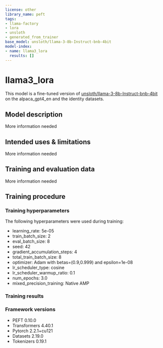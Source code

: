 ```yaml
---
license: other
library_name: peft
tags:
- llama-factory
- lora
- unsloth
- generated_from_trainer
base_model: unsloth/llama-3-8b-Instruct-bnb-4bit
model-index:
- name: llama3_lora
  results: []
---
```


<!-- This model card has been generated automatically according to the information the Trainer had access to. You
should probably proofread and complete it, then remove this comment. -->

# llama3_lora

This model is a fine-tuned version of [unsloth/llama-3-8b-Instruct-bnb-4bit](https://huggingface.co/unsloth/llama-3-8b-Instruct-bnb-4bit) on the alpaca_gpt4_en and the identity datasets.

## Model description

More information needed

## Intended uses & limitations

More information needed

## Training and evaluation data

More information needed

## Training procedure

### Training hyperparameters

The following hyperparameters were used during training:
- learning_rate: 5e-05
- train_batch_size: 2
- eval_batch_size: 8
- seed: 42
- gradient_accumulation_steps: 4
- total_train_batch_size: 8
- optimizer: Adam with betas=(0.9,0.999) and epsilon=1e-08
- lr_scheduler_type: cosine
- lr_scheduler_warmup_ratio: 0.1
- num_epochs: 3.0
- mixed_precision_training: Native AMP

### Training results



### Framework versions

- PEFT 0.10.0
- Transformers 4.40.1
- Pytorch 2.2.1+cu121
- Datasets 2.19.0
- Tokenizers 0.19.1